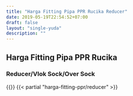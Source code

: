 ```yaml
---
title: "Harga Fitting Pipa PPR Rucika Reducer"
date: 2019-05-19T22:54:52+07:00
draft: false
layout: "single-yuda"
description: ""
---
```


## Harga Fitting Pipa PPR Rucika
### Reducer/Vlok Sock/Over Sock
{{<kontak-button>}}
{{< partial "harga-fitting-ppr/reducer" >}}
